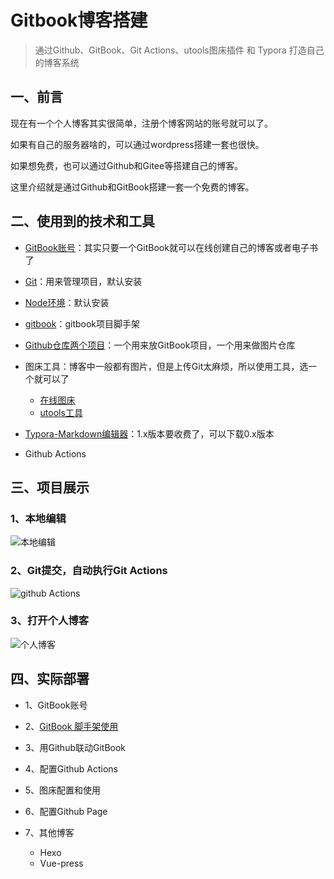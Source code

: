 # Gitbook博客搭建



> 通过Github、GitBook、Git Actions、utools图床插件 和 Typora 打造自己的博客系统



## 一、前言

现在有一个个人博客其实很简单，注册个博客网站的账号就可以了。

如果有自己的服务器啥的，可以通过wordpress搭建一套也很快。

如果想免费，也可以通过Github和Gitee等搭建自己的博客。

这里介绍就是通过Github和GitBook搭建一套一个免费的博客。



## 二、使用到的技术和工具

- [GitBook账号](https://www.gitbook.com/)：其实只要一个GitBook就可以在线创建自己的博客或者电子书了

- [Git](https://git-scm.com/)：用来管理项目，默认安装

- [Node环境](https://nodejs.org/zh-cn/)：默认安装

- [gitbook](https://www.npmjs.com/package/gitbook)：gitbook项目脚手架

- [Github仓库两个项目](https://github.com/)：一个用来放GitBook项目，一个用来做图片仓库

- 图床工具：博客中一般都有图片，但是上传Git太麻烦，所以使用工具，选一个就可以了

  - [在线图床](https://picx.xpoet.cn/#/management)
  - [utools工具](https://u.tools/)

- [Typora-Markdown编辑器](https://typora.io/dev_release.html)：1.x版本要收费了，可以下载0.x版本

- Github Actions

  

## 三、项目展示

### 1、本地编辑

![本地编辑](https://cdn.jsdelivr.net/gh/richLpf/pictures@main/gitbook/1638343355358Typora-picture.png)



### 2、Git提交，自动执行Git Actions

![github Actions](https://cdn.jsdelivr.net/gh/richLpf/pictures@main/gitbook/1638343411641action.png)



### 3、打开个人博客

![个人博客](https://cdn.jsdelivr.net/gh/richLpf/pictures@main/gitbook/1638364574867blog.png)



## 四、实际部署

- 1、GitBook账号

- 2、[GitBook 脚手架使用](https://lpfbook.gitbook.io/docs/gitbook/gitbook-cli)
- 3、用Github联动GitBook
- 4、配置Github Actions
- 5、图床配置和使用
- 6、配置Github Page
- 7、其他博客
  - Hexo
  - Vue-press